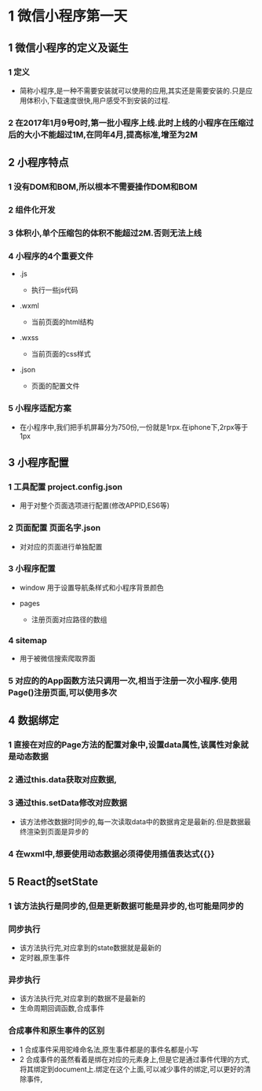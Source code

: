 # 1 微信小程序第一天

## 1 微信小程序的定义及诞生

### 1 定义

- 简称小程序,是一种不需要安装就可以使用的应用,其实还是需要安装的.只是应用体积小,下载速度很快,用户感受不到安装的过程.

### 2 在2017年1月9号0时,第一批小程序上线.此时上线的小程序在压缩过后的大小不能超过1M,在同年4月,提高标准,增至为2M

## 2 小程序特点

### 1 没有DOM和BOM,所以根本不需要操作DOM和BOM

### 2 组件化开发

### 3 体积小,单个压缩包的体积不能超过2M.否则无法上线

### 4 小程序的4个重要文件

- .js

	- 执行一些js代码

- .wxml

	- 当前页面的html结构

- .wxss

	- 当前页面的css样式

- .json

	- 页面的配置文件

### 5 小程序适配方案

-  在小程序中,我们把手机屏幕分为750份,一份就是1rpx.在iphone下,2rpx等于1px

## 3 小程序配置

### 1 工具配置 project.config.json

- 用于对整个页面选项进行配置(修改APPID,ES6等)

### 2 页面配置 页面名字.json

- 对对应的页面进行单独配置

### 3 小程序配置

- window 用于设置导航条样式和小程序背景颜色
- pages

	- 注册页面对应路径的数组

###  4 sitemap

- 用于被微信搜索爬取界面

### 5 对应的的App函数方法只调用一次,相当于注册一次小程序.使用Page()注册页面,可以使用多次

## 4 数据绑定

### 1 直接在对应的Page方法的配置对象中,设置data属性,该属性对象就是动态数据

###  2 通过this.data获取对应数据,

### 3 通过this.setData修改对应数据

- 该方法修改数据时同步的,每一次读取data中的数据肯定是最新的.但是数据最终渲染到页面是异步的

### 4 在wxml中,想要使用动态数据必须得使用插值表达式{{}}

## 5 React的setState

### 1 该方法执行是同步的,但是更新数据可能是异步的,也可能是同步的

### 同步执行

- 该方法执行完,对应拿到的state数据就是最新的
- 定时器,原生事件

### 异步执行

- 该方法执行完,对应拿到的数据不是最新的
- 生命周期回调函数,合成事件

### 合成事件和原生事件的区别

- 1  合成事件采用驼峰命名法,原生事件都是的事件名都是小写
- 2 合成事件的虽然看着是绑在对应的元素身上,但是它是通过事件代理的方式,将其绑定到document上.绑定在这个上面,可以减少事件的绑定,可以更好的清除事件,

